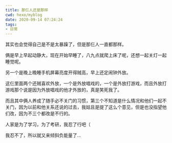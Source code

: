 ```yaml
---
title: 那仨人还是那样
cwd: hexo/myblog
date: 2020-09-14 07:24:24
tags:
- 日常
---
```


其实也会觉得自己是不是太暴躁了，但是那仨人一直都那样。

俩是早上早起动静大，现在开始早睡了，八九点就爬上床了呢，还想一起关灯一起睡觉呢。

另一个是晚上晚睡手机屏幕亮度开得贼高，早上还定闹钟外放。

这仨里面两个还贼喜欢外放，一个是外放唱戏的，一个是外放打游戏，而且外放打游戏那个说是因为外放唱戏的他才外放的，真是笑死我了。

而且其中俩人养成了随手必不关门的习惯，第三个不知道是什么情况和他们一起不关门，因为以前和他关系还说的过去，我姑且是提了这么个意见，但是也没指望他们改，因为不三个都改是不行的。

人家是为了学习，为了考研，我忍了行吧（

我忍不了，所以就又来倾斜负能量了...

